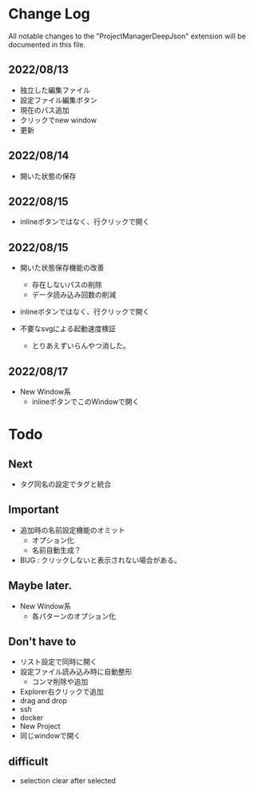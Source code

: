 # Change Log

All notable changes to the "ProjectManagerDeepJson" extension will be documented in this file.

## 2022/08/13

+ 独立した編集ファイル
+ 設定ファイル編集ボタン
+ 現在のパス追加
+ クリックでnew window
+ 更新

## 2022/08/14

+ 開いた状態の保存

## 2022/08/15

+ inlineボタンではなく、行クリックで開く

## 2022/08/15
+ 開いた状態保存機能の改善
  + 存在しないパスの削除
  + データ読み込み回数の削減
+ inlineボタンではなく、行クリックで開く

+ 不要なsvgによる起動速度検証
  + とりあえずいらんやつ消した。

## 2022/08/17

+ New Window系
  + inlineボタンでこのWindowで開く


# Todo

## Next
+ タグ同名の設定でタグと統合


## Important

+ 追加時の名前設定機能のオミット
  + オプション化
  + 名前自動生成？
+ BUG : クリックしないと表示されない場合がある。

## Maybe later.

+ New Window系
  + 各パターンのオプション化

## Don't have to

+ リスト設定で同時に開く
+ 設定ファイル読み込み時に自動整形
  + コンマ削除や追加
+ Explorer右クリックで追加
+ drag and drop
+ ssh
+ docker
+ New Project
+ 同じwindowで開く

## difficult

+ selection clear after selected




